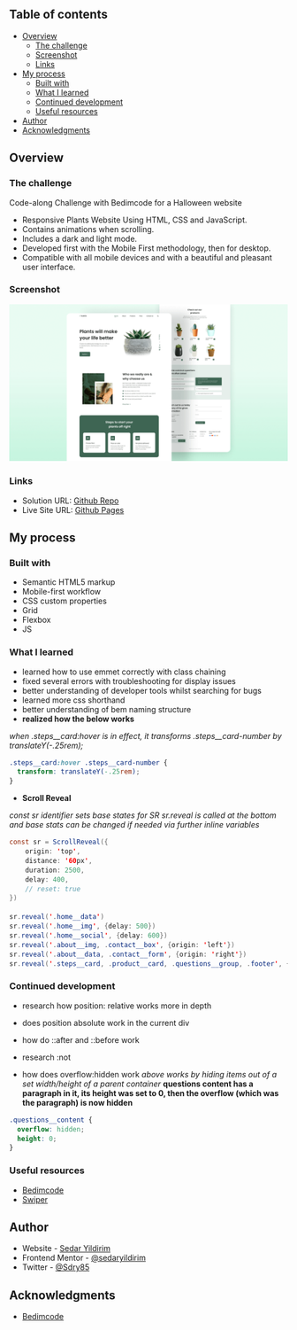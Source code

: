## Table of contents

- [Overview](#overview)
  - [The challenge](#the-challenge)
  - [Screenshot](#screenshot)
  - [Links](#links)
- [My process](#my-process)
  - [Built with](#built-with)
  - [What I learned](#what-i-learned)
  - [Continued development](#continued-development)
  - [Useful resources](#useful-resources)
- [Author](#author)
- [Acknowledgments](#acknowledgments)

## Overview

### The challenge

Code-along Challenge with Bedimcode for a Halloween website

- Responsive Plants Website Using HTML, CSS and JavaScript.
- Contains animations when scrolling.
- Includes a dark and light mode.
- Developed first with the Mobile First methodology, then for desktop.
- Compatible with all mobile devices and with a beautiful and pleasant user interface.

### Screenshot

![plants website](/preview.png)

### Links

- Solution URL: [Github Repo](https://github.com/sedaryildirim/responsive-plants-website)
- Live Site URL: [Github Pages](https://sedaryildirim.github.io/responsive-plants-website/)

## My process

### Built with

- Semantic HTML5 markup
- Mobile-first workflow
- CSS custom properties
- Grid
- Flexbox
- JS

### What I learned

- learned how to use emmet correctly with class chaining
- fixed several errors with troubleshooting for display issues
- better understanding of developer tools whilst searching for bugs
- learned more css shorthand
- better understanding of bem naming structure
- **realized how the below works**

*when .steps__card:hover is in effect, it transforms .steps__card-number by translateY(-.25rem);*

```css
.steps__card:hover .steps__card-number {
  transform: translateY(-.25rem);
}
```

- **Scroll Reveal**

*const sr identifier sets base states for SR*
*sr.reveal is called at the bottom and base stats can be changed if needed via further inline variables* 

```java
const sr = ScrollReveal({
    origin: 'top',
    distance: '60px',
    duration: 2500,
    delay: 400,
    // reset: true
})

sr.reveal('.home__data')
sr.reveal('.home__img', {delay: 500})
sr.reveal('.home__social', {delay: 600})
sr.reveal('.about__img, .contact__box', {origin: 'left'})
sr.reveal('.about__data, .contact__form', {origin: 'right'})
sr.reveal('.steps__card, .product__card, .questions__group, .footer', {interval: 100})
```

### Continued development

- research how position: relative works more in depth
- does position absolute work in the current div
- how do ::after and ::before work
- research :not

- how does overflow:hidden work
*above works by hiding items out of a set width/height of a parent container*
**questions content has a paragraph in it, its height was set to 0, then the overflow (which was the paragraph) is now hidden**

```css
.questions__content {
  overflow: hidden;
  height: 0;
}
```

### Useful resources

- [Bedimcode](https://www.youtube.com/c/Bedimcode)
- [Swiper](https://swiperjs.com/)

## Author

- Website - [Sedar Yildirim](https://github.com/sedaryildirim)
- Frontend Mentor - [@sedaryildirim](https://www.frontendmentor.io/profile/sedaryildirim)
- Twitter - [@Sdry85](https://www.twitter.com/sdry85)

## Acknowledgments

- [Bedimcode](https://www.youtube.com/c/Bedimcode)
